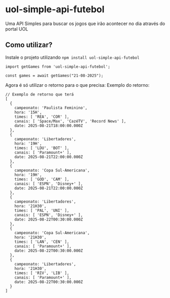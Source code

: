 # uol-simple-api-futebol
Uma API Simples para buscar os jogos que irão acontecer no dia através do portal UOL

## Como utilizar?
Instale o projeto utilizando `npm install uol-simple-api-futebol`

```
import getGames from 'uol-simple-api-futebol';

const games = await getGames("21-08-2025");
```

Agora é só utilizar o retorno para o que precisa:
Exemplo do retorno:

```
// Exemplo de retorno que terá
[
  {
    campeonato: 'Paulista Feminino',
    hora: '15H',
    times: [ 'REA', 'COR' ],
    canais: [ 'Space/Max', 'CazéTV', 'Record News' ],
    date: 2025-08-21T18:00:00.000Z
  },
  {
    campeonato: 'Libertadores',
    hora: '19H',
    times: [ 'LDU', 'BOT' ],
    canais: [ 'Paramount+' ],
    date: 2025-08-21T22:00:00.000Z
  },
  {
    campeonato: 'Copa Sul-Americana',
    hora: '19H',
    times: [ 'GOD', 'CAM' ],
    canais: [ 'ESPN', 'Disney+' ],
    date: 2025-08-21T22:00:00.000Z
  },
  {
    campeonato: 'Libertadores',
    hora: '21H30',
    times: [ 'PAL', 'UNI' ],
    canais: [ 'ESPN', 'Disney+' ],
    date: 2025-08-22T00:30:00.000Z
  },
  {
    campeonato: 'Copa Sul-Americana',
    hora: '21H30',
    times: [ 'LAN', 'CEN' ],
    canais: [ 'Paramount+' ],
    date: 2025-08-22T00:30:00.000Z
  },
  {
    campeonato: 'Libertadores',
    hora: '21H30',
    times: [ 'RIV', 'LIB' ],
    canais: [ 'Paramount+' ],
    date: 2025-08-22T00:30:00.000Z
  }
]
```